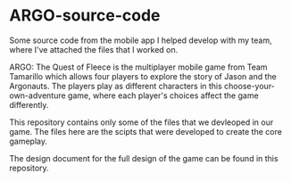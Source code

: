 # ARGO-source-code
Some source code from the mobile app I helped develop with my team, where I've attached the files that I worked on.

ARGO: The Quest of Fleece is the multiplayer mobile game from Team Tamarillo which allows four players to explore the story of Jason and the Argonauts. The players play as different characters in this choose-your-own-adventure game, where each player's choices affect the game differently.

This repository contains only some of the files that we devleoped in our game. The files here are the scipts that were developed to create the core gameplay.

The design document for the full design of the game can be found in this repository.
